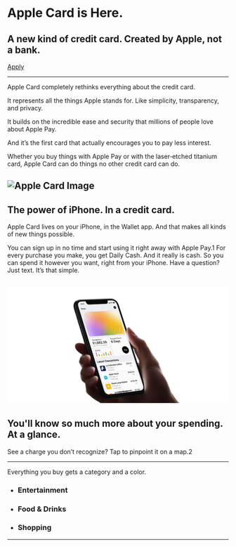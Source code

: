 <!--
  ~ Licensed to the Apache Software Foundation (ASF) under one or more
  ~ contributor license agreements.  See the NOTICE file distributed with
  ~ this work for additional information regarding copyright ownership.
  ~ The ASF licenses this file to You under the Apache License, Version 2.0
  ~ (the "License"); you may not use this file except in compliance with
  ~ the License.  You may obtain a copy of the License at
  ~
  ~      http://www.apache.org/licenses/LICENSE-2.0
  ~
  ~ Unless required by applicable law or agreed to in writing, software
  ~ distributed under the License is distributed on an "AS IS" BASIS,
  ~ WITHOUT WARRANTIES OR CONDITIONS OF ANY KIND, either express or implied.
  ~ See the License for the specific language governing permissions and
  ~ limitations under the License.
  -->
# Apple Card is Here.
## A new kind of credit card. Created by Apple, not a bank.

[Apply](marquise.helix-demo.xyz)

---

Apple Card completely rethinks everything about the credit card.

It represents all the things Apple stands for. Like simplicity, transparency, and privacy.

It builds on the incredible ease and security that millions of people love about Apple Pay.

And it’s the first card that actually encourages you to pay less interest.

Whether you buy things with Apple Pay or with the laser‑etched titanium card, Apple Card can do things no other credit card can do.

![Apple Card Image](card.jpg, "")
---

## The power of iPhone. In a credit card.

Apple Card lives on your iPhone, in the Wallet app. And that makes all kinds of new things possible.

You can sign up in no time and start using it right away with Apple Pay.1 For every purchase you make, you get Daily Cash. And it really is cash. So you can spend it however you want, right from your iPhone. Have a question? Just text. It’s that simple.

![Apple Device](device.png)
---

## You'll know so much more about your spending. At a glance.

See a charge you don’t recognize? Tap to pinpoint it on a map.2

---

Everything you buy gets a category and a color.

  * ### Entertainment 
  * ### Food & Drinks
  * ### Shopping

---